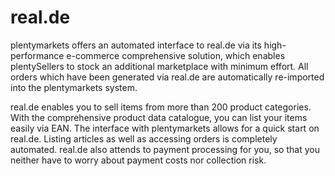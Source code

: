 # real.de

<div class="container-toc"></div>

plentymarkets offers an automated interface to real.de via its high-performance e-commerce comprehensive solution, which enables plentySellers to stock an additional marketplace with minimum effort. All orders which have been generated via real.de are automatically re-imported into the plentymarkets system.

real.de enables you to sell items from more than 200 product categories. With the comprehensive product data catalogue, you can list your items easily via EAN. The interface with plentymarkets allows for a quick start on real.de. Listing articles as well as accessing orders is completely automated. real.de also attends to payment processing for you, so that you neither have to worry about payment costs nor collection risk.